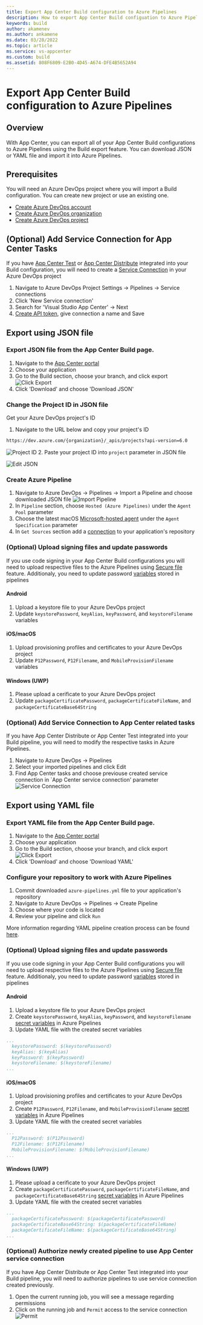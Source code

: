 ```yaml
---
title: Export App Center Build configuration to Azure Pipelines
description: How to export App Center Build configuation to Azure Pipelines 
keywords: build
author: akamenev
ms.author: ankamene
ms.date: 03/28/2022
ms.topic: article
ms.service: vs-appcenter
ms.custom: build
ms.assetid: 808F6809-E2B0-4D45-A674-DFE4B5652A94
---
```


# Export App Center Build configuration to Azure Pipelines

## Overview
With App Center, you can export all of your App Center Build configurations to Azure Pipelines using the Build export feature. You can download JSON or YAML file and import it into Azure Pipelines.

## Prerequisites
You will need an Azure DevOps project where you will import a Build configuration. You can create new project or use an existing one.
* [Create Azure DevOps account](https://docs.microsoft.com/en-us/azure/devops/user-guide/sign-up-invite-teammates)
* [Create Azure DevOps organization](https://docs.microsoft.com/en-us/azure/devops/organizations/accounts/create-organization)
* [Create Azure DevOps project](https://docs.microsoft.com/en-us/azure/devops/organizations/projects/create-project)

## (Optional) Add Service Connection for App Center Tasks
If you have [App Center Test](https://docs.microsoft.com/en-us/appcenter/build/build-test-integration) or [App Center Distribute](https://docs.microsoft.com/en-us/appcenter/build/build-to-store) integrated into your Build configuration, you will need to create a [Service Connection](https://docs.microsoft.com/en-us/azure/devops/pipelines/library/service-endpoints) in your Azure DevOps project
1. Navigate to Azure DevOps Project Settings -> Pipelines -> Service connections
2. Click 'New Service connection'
3. Search for 'Visual Studio App Center' -> Next
4. [Create API token](https://docs.microsoft.com/en-us/appcenter/api-docs/), give connection a name and Save

## Export using JSON file
### Export JSON file from the App Center Build page. 
1. Navigate to the [App Center portal](appcenter.ms)
2. Choose your application
3. Go to the Build section, choose your branch, and click export
![Click Export](images/export-ado-click.png)
4. Click 'Download' and choose 'Download JSON'

### Change the Project ID in JSON file
Get your Azure DevOps project's ID
1. Navigate to the URL below and copy your project's ID
```bash
https://dev.azure.com/{organization}/_apis/projects?api-version=6.0
```
![Project ID](images/export-ado-api.png)
2. Paste your project ID into `project` parameter in JSON file

![Edit JSON](images/export-ado-edit-json.png)

### Create Azure Pipeline
1. Navigate to Azure DevOps -> Pipelines -> Import a Pipeline and choose downloaded JSON file
![Import Pipeline](images/export-ado-import-pipeline.png)
2. In `Pipeline` section, choose `Hosted (Azure Pipelines)` under the `Agent Pool` parameter
3. Choose the latest macOS [Microsoft-hosted agent](https://docs.microsoft.com/en-us/azure/devops/pipelines/agents/hosted) under the `Agent Specification` parameter
4. In `Get Sources` section add a [connection](https://docs.microsoft.com/en-us/azure/devops/pipelines/repos) to your application's repository

### (Optional) Upload signing files and update passwords
If you use code signing in your App Center Build configurations you will need to upload respective files to the Azure Pipelines using [Secure file](https://docs.microsoft.com/en-us/azure/devops/pipelines/library/secure-files) feature. Additionaly, you need to update password [variables](https://docs.microsoft.com/en-us/azure/devops/pipelines/process/variables?view=azure-devops&tabs=classic%2Cbatch#set-variables-in-pipeline) stored in pipelines

#### Android
1. Upload a keystore file to your Azure DevOps project
2. Update `keystorePassword`, `keyAlias`, `keyPassword`, and `keystoreFilename` variables

#### iOS/macOS
1. Upload provisioning profiles and certificates to your Azure DevOps project 
2. Update `P12Password`, `P12Filename`, and `MobileProvisionFilename` variables

#### Windows (UWP)
1. Please upload a cerificate to your Azure DevOps project
2. Update `packageCertificatePassword`, `packageCertificateFileName`, and `packageCertificateBase64String`

### (Optional) Add Service Connection to App Center related tasks
If you have App Center Distribute or App Center Test integrated into your Build pipeline, you will need to modify the respective tasks in Azure Pipelines.
1. Navigate to Azure DevOps -> Pipelines
2. Select your imported pipelines and click Edit
3. Find App Center tasks and choose previouse created service connection in  `App Center service connection' parameter
![Service Connection](images/export-ado-service-connection.png)

## Export using YAML file
### Export YAML file from the App Center Build page. 
1. Navigate to the [App Center portal](appcenter.ms)
2. Choose your application
3. Go to the Build section, choose your branch, and click export
![Click Export](images/export-ado-click.png)
4. Click 'Download' and choose 'Download YAML'

### Configure your repository to work with Azure Pipelines
1. Commit downloaded `azure-pipelines.yml` file to your application's repository
2. Navigate to Azure DevOps -> Pipelines -> Create Pipeline
3. Choose where your code is located
4. Review your pipeline and click `Run`

More information regarding YAML pipeline creation process can be found [here](https://docs.microsoft.com/en-us/azure/devops/pipelines/get-started/pipelines-get-started?view=azure-devops#define-pipelines-using-yaml-syntax).

### (Optional) Upload signing files and update passwords
If you use code signing in your App Center Build configurations you will need to upload respective files to the Azure Pipelines using [Secure file](https://docs.microsoft.com/en-us/azure/devops/pipelines/library/secure-files) feature. Additionaly, you need to update password [variables](https://docs.microsoft.com/en-us/azure/devops/pipelines/process/variables?view=azure-devops&tabs=classic%2Cbatch#set-variables-in-pipeline) stored in pipelines

#### Android
1. Upload a keystore file to your Azure DevOps project
2. Create `keystorePassword`, `keyAlias`, `keyPassword`, and `keystoreFilename` [secret variables](https://docs.microsoft.com/en-us/azure/devops/pipelines/library/secure-files?view=azure-devops#consume-a-secure-file-in-a-pipeline) in Azure Pipelines
3. Update YAML file with the created secret variables
```YAML
...
  keystorePassword: $(keystorePassword)
  keyAlias: $(keyAlias)
  keyPassword: $(keyPassword)
  keystoreFilename: $(keystoreFilename)
...
```

#### iOS/macOS
1. Upload provisioning profiles and certificates to your Azure DevOps project 
2. Create `P12Password`, `P12Filename`, and `MobileProvisionFilename` [secret variables](https://docs.microsoft.com/en-us/azure/devops/pipelines/library/secure-files?view=azure-devops#consume-a-secure-file-in-a-pipeline) in Azure Pipelines
3. Update YAML file with the created secret variables
```YAML
...
  P12Password: $(P12Password)
  P12Filename: $(P12Filename)
  MobileProvisionFilename: $(MobileProvisionFilename)
...
```

#### Windows (UWP)
1. Please upload a cerificate to your Azure DevOps project
2. Create `packageCertificatePassword`, `packageCertificateFileName`, and `packageCertificateBase64String` [secret variables](https://docs.microsoft.com/en-us/azure/devops/pipelines/library/secure-files?view=azure-devops#consume-a-secure-file-in-a-pipeline) in Azure Pipelines
3. Update YAML file with the created secret variables
```YAML
...
  packageCertificatePassword: $(packageCertificatePassword)
  packageCertificateBase64String: $(packageCertificateFileName)
  packageCertificateFileName: $(packageCertificateBase64String)
...
```

### (Optional) Authorize newly created pipeline to use App Center service connection
If you have App Center Distribute or App Center Test integrated into your Build pipeline, you will need to authorize pipelines to use service connection created previously.
1. Open the current running job, you will see a message regarding permissions
2. Click on the running job and `Permit` access to the service connection
![Permit](images/export-ado-permit.png)